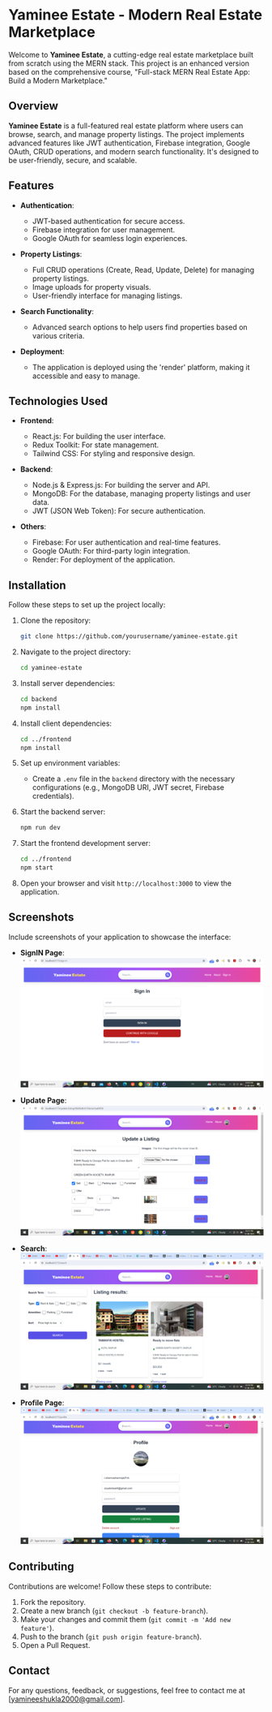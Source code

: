 # **Yaminee Estate - Modern Real Estate Marketplace**

Welcome to **Yaminee Estate**, a cutting-edge real estate marketplace built from scratch using the MERN stack. This project is an enhanced version based on the comprehensive course, "Full-stack MERN Real Estate App: Build a Modern Marketplace."

## **Overview**
**Yaminee Estate** is a full-featured real estate platform where users can browse, search, and manage property listings. The project implements advanced features like JWT authentication, Firebase integration, Google OAuth, CRUD operations, and modern search functionality. It's designed to be user-friendly, secure, and scalable.

## **Features**
- **Authentication**:
  - JWT-based authentication for secure access.
  - Firebase integration for user management.
  - Google OAuth for seamless login experiences.

- **Property Listings**:
  - Full CRUD operations (Create, Read, Update, Delete) for managing property listings.
  - Image uploads for property visuals.
  - User-friendly interface for managing listings.

- **Search Functionality**:
  - Advanced search options to help users find properties based on various criteria.

- **Deployment**:
  - The application is deployed using the 'render' platform, making it accessible and easy to manage.

## **Technologies Used**
- **Frontend**:
  - React.js: For building the user interface.
  - Redux Toolkit: For state management.
  - Tailwind CSS: For styling and responsive design.

- **Backend**:
  - Node.js & Express.js: For building the server and API.
  - MongoDB: For the database, managing property listings and user data.
  - JWT (JSON Web Token): For secure authentication.

- **Others**:
  - Firebase: For user authentication and real-time features.
  - Google OAuth: For third-party login integration.
  - Render: For deployment of the application.

## **Installation**
Follow these steps to set up the project locally:

1. Clone the repository:
    ```bash
    git clone https://github.com/yourusername/yaminee-estate.git
    ```

2. Navigate to the project directory:
    ```bash
    cd yaminee-estate
    ```

3. Install server dependencies:
    ```bash
    cd backend
    npm install
    ```

4. Install client dependencies:
    ```bash
    cd ../frontend
    npm install
    ```

5. Set up environment variables:
    - Create a `.env` file in the `backend` directory with the necessary configurations (e.g., MongoDB URI, JWT secret, Firebase credentials).

6. Start the backend server:
    ```bash
    npm run dev
    ```

7. Start the frontend development server:
    ```bash
    cd ../frontend
    npm start
    ```

8. Open your browser and visit `http://localhost:3000` to view the application.

## **Screenshots**
Include screenshots of your application to showcase the interface:

- **SignIN Page**:
  ![Homepage Screenshot](assests/signIn.png)
  
- **Update Page**:
  ![Property Details Screenshot](assests/update.png)
  
 - **Search**:
  ![Homepage Screenshot](assests/search.png)
  
- **Profile Page**:
  ![Property Details Screenshot](assests/profile.png)

## **Contributing**
Contributions are welcome! Follow these steps to contribute:

1. Fork the repository.
2. Create a new branch (`git checkout -b feature-branch`).
3. Make your changes and commit them (`git commit -m 'Add new feature'`).
4. Push to the branch (`git push origin feature-branch`).
5. Open a Pull Request.

## **Contact**
For any questions, feedback, or suggestions, feel free to contact me at [yamineeshukla2000@gmail.com].

